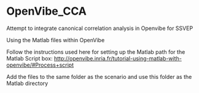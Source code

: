 # OpenVibe_CCA
Attempt to integrate canonical correlation analysis in Openvibe for SSVEP

Using the Matlab files within OpenVibe

Follow the instructions used here for setting up the Matlab path for the Matlab Script box:
http://openvibe.inria.fr/tutorial-using-matlab-with-openvibe/#Process+script

Add the files to the same folder as the scenario and use this folder as the Matlab directory
